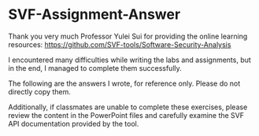 # SVF-Assignment-Answer
Thank you very much Professor Yulei Sui for providing the online learning resources: https://github.com/SVF-tools/Software-Security-Analysis

I encountered many difficulties while writing the labs and assignments, but in the end, I managed to complete them successfully.

The following are the answers I wrote, for reference only. Please do not directly copy them.

Additionally, if classmates are unable to complete these exercises, please review the content in the PowerPoint files and carefully examine the SVF API documentation provided by the tool.
